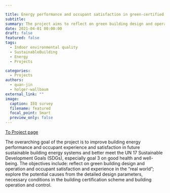 ```yaml
---

title: Energy performance and occupant satisfaction in green-certified office buildings
subtitle: 
summary: The project aims to reflect on green building design and operation and occupant satisfaction and experience in the “real world”; explore the potential causes from the detailed design parameters, necessary conditions in the building certification scheme and building operation and control.
date: 2021-04-01 00:00:00
draft: false
featured: false
tags:
  - Indoor environmental quality
  - SustainableBuilding
  - Energy
  - Projects

categories:
  - Projects
authors:
  - quan-jin
  - holger-wallbaum 
external_link: ""
image:
  caption: IEQ survey
  filename: featured
  focal_point: Smart
  preview_only: false
---
```


[To Project page](https://research.chalmers.se/en/project/10103 )


The overarching goal of the project is to improve building energy performance and occupant experience and satisfaction in future sustainable building energy systems and better meet the UN 17 Sustainable Development Goals (SDGs), especially goal 3 on good health and well-being. The objectives include: reflect on green building design and operation and occupant satisfaction and experience in the “real world”; explore the potential causes from the detailed design parameters, necessary conditions in the building certification scheme and building operation and control. 
